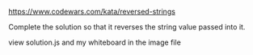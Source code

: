 
https://www.codewars.com/kata/reversed-strings

Complete the solution so that it reverses the string value passed into it.

view solution.js and my whiteboard in the image file


